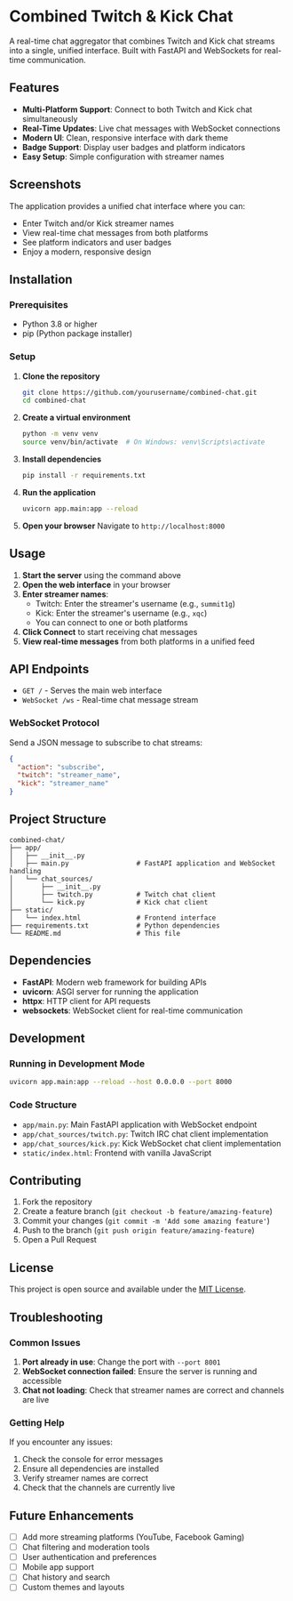 # Combined Twitch & Kick Chat

A real-time chat aggregator that combines Twitch and Kick chat streams into a single, unified interface. Built with FastAPI and WebSockets for real-time communication.

## Features

- **Multi-Platform Support**: Connect to both Twitch and Kick chat simultaneously
- **Real-Time Updates**: Live chat messages with WebSocket connections
- **Modern UI**: Clean, responsive interface with dark theme
- **Badge Support**: Display user badges and platform indicators
- **Easy Setup**: Simple configuration with streamer names

## Screenshots

The application provides a unified chat interface where you can:
- Enter Twitch and/or Kick streamer names
- View real-time chat messages from both platforms
- See platform indicators and user badges
- Enjoy a modern, responsive design

## Installation

### Prerequisites

- Python 3.8 or higher
- pip (Python package installer)

### Setup

1. **Clone the repository**
   ```bash
   git clone https://github.com/yourusername/combined-chat.git
   cd combined-chat
   ```

2. **Create a virtual environment**
   ```bash
   python -m venv venv
   source venv/bin/activate  # On Windows: venv\Scripts\activate
   ```

3. **Install dependencies**
   ```bash
   pip install -r requirements.txt
   ```

4. **Run the application**
   ```bash
   uvicorn app.main:app --reload
   ```

5. **Open your browser**
   Navigate to `http://localhost:8000`

## Usage

1. **Start the server** using the command above
2. **Open the web interface** in your browser
3. **Enter streamer names**:
   - Twitch: Enter the streamer's username (e.g., `summit1g`)
   - Kick: Enter the streamer's username (e.g., `xqc`)
   - You can connect to one or both platforms
4. **Click Connect** to start receiving chat messages
5. **View real-time messages** from both platforms in a unified feed

## API Endpoints

- `GET /` - Serves the main web interface
- `WebSocket /ws` - Real-time chat message stream

### WebSocket Protocol

Send a JSON message to subscribe to chat streams:
```json
{
  "action": "subscribe",
  "twitch": "streamer_name",
  "kick": "streamer_name"
}
```

## Project Structure

```
combined-chat/
├── app/
│   ├── __init__.py
│   ├── main.py                 # FastAPI application and WebSocket handling
│   └── chat_sources/
│       ├── __init__.py
│       ├── twitch.py           # Twitch chat client
│       └── kick.py             # Kick chat client
├── static/
│   └── index.html              # Frontend interface
├── requirements.txt            # Python dependencies
└── README.md                   # This file
```

## Dependencies

- **FastAPI**: Modern web framework for building APIs
- **uvicorn**: ASGI server for running the application
- **httpx**: HTTP client for API requests
- **websockets**: WebSocket client for real-time communication

## Development

### Running in Development Mode

```bash
uvicorn app.main:app --reload --host 0.0.0.0 --port 8000
```

### Code Structure

- `app/main.py`: Main FastAPI application with WebSocket endpoint
- `app/chat_sources/twitch.py`: Twitch IRC chat client implementation
- `app/chat_sources/kick.py`: Kick WebSocket chat client implementation
- `static/index.html`: Frontend with vanilla JavaScript

## Contributing

1. Fork the repository
2. Create a feature branch (`git checkout -b feature/amazing-feature`)
3. Commit your changes (`git commit -m 'Add some amazing feature'`)
4. Push to the branch (`git push origin feature/amazing-feature`)
5. Open a Pull Request

## License

This project is open source and available under the [MIT License](LICENSE).

## Troubleshooting

### Common Issues

1. **Port already in use**: Change the port with `--port 8001`
2. **WebSocket connection failed**: Ensure the server is running and accessible
3. **Chat not loading**: Check that streamer names are correct and channels are live

### Getting Help

If you encounter any issues:
1. Check the console for error messages
2. Ensure all dependencies are installed
3. Verify streamer names are correct
4. Check that the channels are currently live

## Future Enhancements

- [ ] Add more streaming platforms (YouTube, Facebook Gaming)
- [ ] Chat filtering and moderation tools
- [ ] User authentication and preferences
- [ ] Mobile app support
- [ ] Chat history and search
- [ ] Custom themes and layouts
